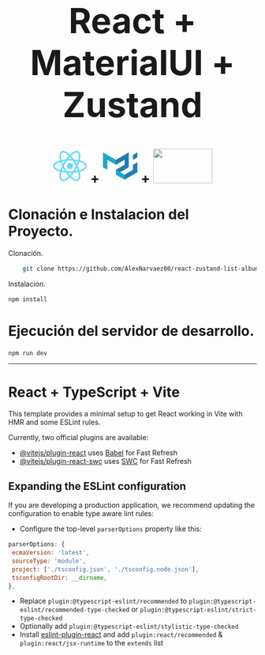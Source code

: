 <div align="center">
   <h1 align="center" style="font-size:70px;">
        React + MaterialUI + Zustand
    </h1>
    <h1 align="center">
        <img src="https://raw.githubusercontent.com/devicons/devicon/master/icons/react/react-original.svg" width="70" height="70"/> +
        <img src="https://raw.githubusercontent.com/devicons/devicon/master/icons/materialui/materialui-original.svg" width="70" height="70" /> +
        <img src="https://raw.githubusercontent.com/pmndrs/zustand/main/examples/demo/src/resources/bear.png" width="120" height="70"  />
    </h1>
</div>

# Clonación e Instalacion del Proyecto.

Clonación.

```bash
    git clone https://github.com/AlexNarvaez00/react-zustand-list-albums.git
```

Instalación.

```bash
npm install
```

# Ejecución del servidor de desarrollo.

```bash
npm run dev
```

---

# React + TypeScript + Vite

This template provides a minimal setup to get React working in Vite with HMR and
some ESLint rules.

Currently, two official plugins are available:

- [@vitejs/plugin-react](https://github.com/vitejs/vite-plugin-react/blob/main/packages/plugin-react/README.md)
  uses [Babel](https://babeljs.io/) for Fast Refresh
- [@vitejs/plugin-react-swc](https://github.com/vitejs/vite-plugin-react-swc)
  uses [SWC](https://swc.rs/) for Fast Refresh

## Expanding the ESLint configuration

If you are developing a production application, we recommend updating the
configuration to enable type aware lint rules:

- Configure the top-level `parserOptions` property like this:

```js
parserOptions: {
 ecmaVersion: 'latest',
 sourceType: 'module',
 project: ['./tsconfig.json', './tsconfig.node.json'],
 tsconfigRootDir: __dirname,
},
```

- Replace `plugin:@typescript-eslint/recommended` to
  `plugin:@typescript-eslint/recommended-type-checked` or
  `plugin:@typescript-eslint/strict-type-checked`
- Optionally add `plugin:@typescript-eslint/stylistic-type-checked`
- Install
  [eslint-plugin-react](https://github.com/jsx-eslint/eslint-plugin-react) and
  add `plugin:react/recommended` & `plugin:react/jsx-runtime` to the `extends`
  list
